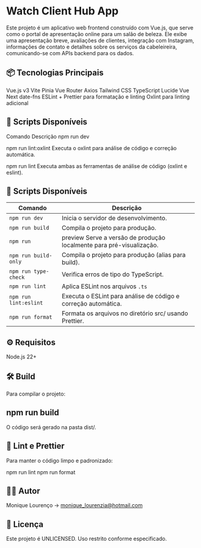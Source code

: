 # Watch Client Hub App
Este projeto é um aplicativo web frontend construído com Vue.js, que serve como o portal de apresentação online para um salão de beleza. Ele exibe uma apresentação breve, avaliações de clientes, integração com Instagram, informações de contato e detalhes sobre os serviços da cabeleireira, comunicando-se com APIs backend para os dados.

## 📦 Tecnologias Principais
Vue.js v3
Vite
Pinia
Vue Router
Axios
Tailwind CSS
TypeScript
Lucide Vue Next
date-fns
ESLint + Prettier para formatação e linting
Oxlint para linting adicional

## 🚀 Scripts Disponíveis
Comando	Descrição
npm run dev	
	
 
	
	
npm run lint:oxlint	Executa o oxlint para análise de código e correção automática.
	
npm run lint	Executa ambas as ferramentas de análise de código (oxlint e eslint).
	

## 🚀 Scripts Disponíveis

| Comando               | Descrição                                                             |
|---------------------- |--------------------------------------------------                     |
| `npm run dev`         | Inicia o servidor de desenvolvimento.                                 |
| `npm run build`       | Compila o projeto para produção.                                      |
| `npm run`             | preview	Serve a versão de produção localmente para pré-visualização.|
| `npm run build-only`  | Compila o projeto para produção (alias para build).                   |
| `npm run type-check`  | Verifica erros de tipo do TypeScript.                                 |
| `npm run lint`        | Aplica ESLint nos arquivos `.ts`                                      |
| `npm run lint:eslint` | Executa o ESLint para análise de código e correção automática.        |
| `npm run format`      | Formata os arquivos no diretório src/ usando Prettier.                |

## ⚙️ Requisitos
Node.js 22+

## 🛠️ Build
Para compilar o projeto:


## npm run build
O código será gerado na pasta dist/.

## 🧹 Lint e Prettier
Para manter o código limpo e padronizado:


npm run lint
npm run format

## 🧑‍💻 Autor
Monique Lourenço -> monique_lourenzia@hotmail.com

## 📄 Licença
Este projeto é UNLICENSED. Uso restrito conforme especificado.